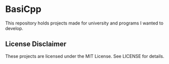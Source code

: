# BasiCpp
This repository holds projects made for university and programs I wanted to develop.

## License Disclaimer
These projects are licensed under the MIT License. See LICENSE for details.